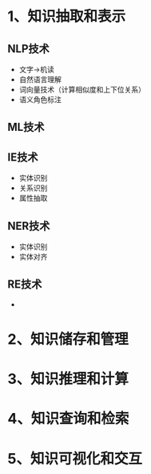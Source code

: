 # 1、知识抽取和表示
## NLP技术
- 文字->机读
- 自然语言理解  
- 词向量技术（计算相似度和上下位关系）
- 语义角色标注


## ML技术


## IE技术
- 实体识别
- 关系识别
- 属性抽取


## NER技术
- 实体识别
- 实体对齐

## RE技术
- 

# 2、知识储存和管理
# 3、知识推理和计算
# 4、知识查询和检索
# 5、知识可视化和交互
